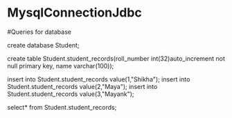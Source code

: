 # MysqlConnectionJdbc

#Queries for database

create database Student;

create table Student.student_records(roll_number int(32)auto_increment not null primary key, name varchar(100));

insert into Student.student_records value(1,"Shikha");
insert into Student.student_records value(2,"Maya");
insert into Student.student_records value(3,"Mayank");

select* from Student.student_records;
